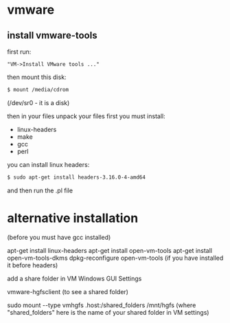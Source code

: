 # vmware

## install vmware-tools
first run:
```
"VM->Install VMware tools ..."
```

then mount this disk:
```sh
$ mount /media/cdrom
```
(/dev/sr0 - it is a disk)

then in your files unpack your files
first you must install:
- linux-headers
- make
- gcc
- perl

you can install linux headers:
```sh
$ sudo apt-get install headers-3.16.0-4-amd64
```
and then run the .pl file


 alternative installation
 ========================

(before you must have gcc installed)

apt-get install linux-headers
apt-get install open-vm-tools
apt-get install open-vm-tools-dkms
dpkg-reconfigure open-vm-tools (if you have installed it before headers)

add a share folder in VM Windows GUI Settings

vmware-hgfsclient (to see a shared folder)

sudo mount --type vmhgfs .host:/shared_folders /mnt/hgfs
(where "shared_folders" here is the name of your shared folder in VM settings)
